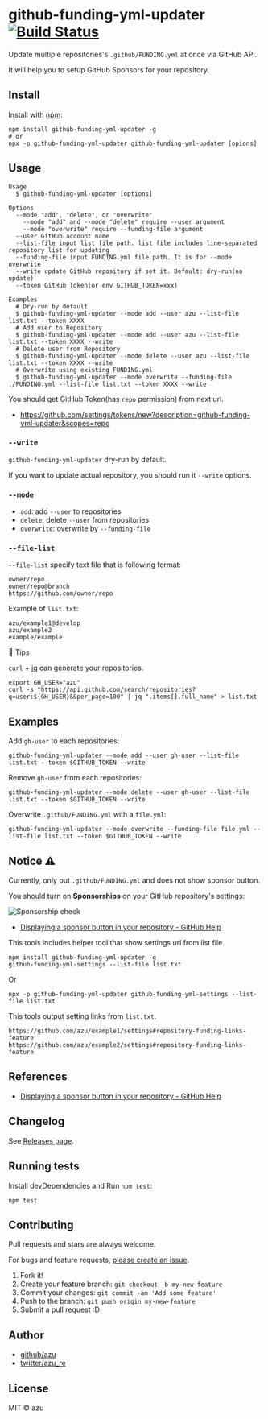 # github-funding-yml-updater [![Build Status](https://travis-ci.org/azu/github-funding-yml-updater.svg?branch=master)](https://travis-ci.org/azu/github-funding-yml-updater)

Update multiple repositories's `.github/FUNDING.yml` at once via GitHub API.

It will help you to setup GitHub Sponsors for your repository.

## Install

Install with [npm](https://www.npmjs.com/):

    npm install github-funding-yml-updater -g
    # or
    npx -p github-funding-yml-updater github-funding-yml-updater [opions]

## Usage

	Usage
	  $ github-funding-yml-updater [options]

	Options
	  --mode "add", "delete", or "overwrite"
	    --mode "add" and --mode "delete" require --user argument
	    --mode "overwrite" require --funding-file argument
	  --user GitHub account name
	  --list-file input list file path. list file includes line-separated repository list for updating
	  --funding-file input FUNDING.yml file path. It is for --mode overwrite
	  --write update GitHub repository if set it. Default: dry-run(no update)
	  --token GitHub Token(or env GITHUB_TOKEN=xxx)

	Examples
	  # Dry-run by default
	  $ github-funding-yml-updater --mode add --user azu --list-file list.txt --token XXXX
	  # Add user to Repository
	  $ github-funding-yml-updater --mode add --user azu --list-file list.txt --token XXXX --write
      # Delete user from Repository
	  $ github-funding-yml-updater --mode delete --user azu --list-file list.txt --token XXXX --write
	  # Overwrite using existing FUNDING.yml
      $ github-funding-yml-updater --mode overwrite --funding-file ./FUNDING.yml --list-file list.txt --token XXXX --write

You should get GitHub Token(has `repo` permission) from next url.

- <https://github.com/settings/tokens/new?description=github-funding-yml-updater&scopes=repo>

### `--write`

`github-funding-yml-updater` dry-run by default.

If you want to update actual repository, you should run it `--write` options. 

### `--mode`

- `add`: add `--user` to repositories
- `delete`: delete `--user` from repositories
- `overwrite`: overwrite by `--funding-file`

### `--file-list`

`--file-list` specify text file that is following format:

```
owner/repo
owner/repo@branch
https://github.com/owner/repo
```

Example of `list.txt`:

```
azu/example1@develop
azu/example2
example/example
```

:memo: Tips

`curl` + [jq](https://stedolan.github.io/jq/) can generate your repositories.

```
export GH_USER="azu"
curl -s "https://api.github.com/search/repositories?q=user:${GH_USER}&&per_page=100" | jq ".items[].full_name" > list.txt
```

## Examples

Add `gh-user` to each repositories:

```shell-session
github-funding-yml-updater --mode add --user gh-user --list-file list.txt --token $GITHUB_TOKEN --write
```

Remove `gh-user` from each repositories:

```shell-session
github-funding-yml-updater --mode delete --user gh-user --list-file list.txt --token $GITHUB_TOKEN --write
```

Overwrite `.github/FUNDING.yml` with a `file.yml`:

```shell-session
github-funding-yml-updater --mode overwrite --funding-file file.yml --list-file list.txt --token $GITHUB_TOKEN --write
```

## Notice :warning:

Currently, only put `.github/FUNDING.yml` and does not show sponsor button.

You should turn on **Sponsorships** on your GitHub repository's settings:

![Sponsorship check](https://user-images.githubusercontent.com/19714/67622206-159b8b00-f853-11e9-8589-081132fb6e14.png)

- [Displaying a sponsor button in your repository - GitHub Help](https://help.github.com/en/github/building-a-strong-community/displaying-a-sponsor-button-in-your-repository#displaying-a-sponsor-button-in-your-repository)

This tools includes helper tool that show settings url from list file.

```shell
npm install github-funding-yml-updater -g
github-funding-yml-settings --list-file list.txt
```

Or

```
npx -p github-funding-yml-updater github-funding-yml-settings --list-file list.txt
```

This tools output setting links from `list.txt`.

```
https://github.com/azu/example1/settings#repository-funding-links-feature
https://github.com/azu/example2/settings#repository-funding-links-feature
```

## References

- [Displaying a sponsor button in your repository - GitHub Help](https://help.github.com/en/github/building-a-strong-community/displaying-a-sponsor-button-in-your-repository)

## Changelog

See [Releases page](https://github.com/azu/github-funding-yml-updater/releases).

## Running tests

Install devDependencies and Run `npm test`:

    npm test

## Contributing

Pull requests and stars are always welcome.

For bugs and feature requests, [please create an issue](https://github.com/azu/github-funding-yml-updater/issues).

1. Fork it!
2. Create your feature branch: `git checkout -b my-new-feature`
3. Commit your changes: `git commit -am 'Add some feature'`
4. Push to the branch: `git push origin my-new-feature`
5. Submit a pull request :D

## Author

- [github/azu](https://github.com/azu)
- [twitter/azu_re](https://twitter.com/azu_re)

## License

MIT © azu
